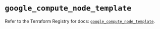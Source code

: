 # `google_compute_node_template`

Refer to the Terraform Registry for docs: [`google_compute_node_template`](https://registry.terraform.io/providers/hashicorp/google/6.26.0/docs/resources/compute_node_template).
